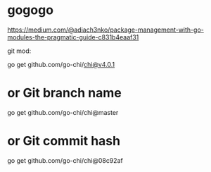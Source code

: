 # gogogo


https://medium.com/@adiach3nko/package-management-with-go-modules-the-pragmatic-guide-c831b4eaaf31

git mod:

go get github.com/go-chi/chi@v4.0.1
# or Git branch name
go get github.com/go-chi/chi@master
# or Git commit hash
go get github.com/go-chi/chi@08c92af


